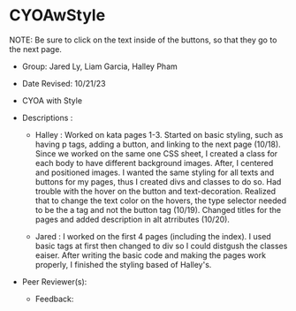 # CYOAwStyle
NOTE: Be sure to click on the text inside of the buttons, so that they go to the next page. 

- Group: Jared Ly, Liam Garcia, Halley Pham
- Date Revised: 10/21/23
- CYOA with Style
- Descriptions : 
  - Halley : Worked on kata pages 1-3. Started on basic styling, such as having p tags, adding a button, and linking to the next page (10/18). Since we worked on the same one CSS sheet, I created a class for each body to have different background images. After, I centered and positioned images. I wanted the same styling for all texts and buttons for my pages, thus I created divs and classes to do so. Had trouble with the hover on the button and text-decoration. Realized that to change the text color on the hovers, the type selector needed to be the a tag and not the button tag (10/19). Changed titles for the pages and added description in alt atrributes (10/20).

  - Jared : I worked on the first 4 pages (including the index). I used basic tags at first then changed to div so I could distgush the classes eaiser. After writing the basic code and making the pages work properly, I finished the styling based of Halley's.

- Peer Reviewer(s):
  - Feedback:
